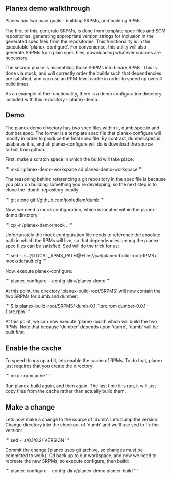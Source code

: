 Planex demo walkthrough
-----------------------

Planex has two main goals - building SRPMs, and building RPMs. 

The first of this, generate SRPMs, is done from template spec
files and SCM repositories, generating appropriate version strings for
inclusion in the generated spec files from the
repositories. This functionality is in the executable 'planex-configure'. For
convenience, this utility will also generate SRPMs from plain spec files,
downloading whatever sources are necessary.

The second phase is assembling those SRPMs into binary RPMs. This is done
via mock, and will correctly order the builds such that dependencies are
satisfied, and can use an RPM-level cache in order to speed up overall build times. 

As an example of the functionality, there is a demo configuration directory
included with this repository - planex-demo.

Demo
----

The planex demo directory has two spec files within it, dumb.spec.in and
dumber.spec. The former is a template spec file that planex-configure will
modify in order to produce the final spec file. By contrast, dumber.spec 
is usable as it is, and all planex-configure will do is download the source
tarball from github.

First, make a scratch space in which the build will take place:

'''
mkdir planex-demo-workspace
cd planex-demo-workspace
'''

The reasoning behind referencing a git repository in the spec file is because
you plan on building something you're developing, so the next step is to 
clone the 'dumb' repository locally:

'''
git clone git://github.com/jonludlam/dumb
'''

Now, we need a mock configuration, which is located within the planex-demo
directory:

'''
cp -r <planex-repository-location>/planex-demo/mock .
'''

Unfortunately the mock configuration file needs to reference the absolute
path in which the RPMs will live, so that dependencies among the planex
spec files can be satisfied. Sed will do the trick for us:

'''
sed -i s+@LOCAL_RPMS_PATH@+file://`pwd`/planex-build-root/RPMS+ mock/default.cfg
'''

Now, execute planex-configure:

'''
planex-configure --config-dir=<planex-repository-location>/planex-demo
'''

At this point, the directory 'planex-build-root/SRPMS' will now contain
the two SRPMs for dumb and dumber:

'''
$ ls planex-build-root/SRPMS/
dumb-0.1-1.src.rpm  dumber-0.0.1-1.src.rpm
'''

At this point, we can now execute 'planex-build' which will build
the two RPMs. Note that because 'dumber' depends upon 'dumb', 'dumb'
will be built first.

Enable the cache
----------------

To speed things up a bit, lets enable the cache of RPMs. To do that,
planex just requires that you create the directory:

'''
mkdir rpmcache
'''

Run planex-build again, and then again. The last time it is run,
it will just copy files from the cache rather than actually build them.

Make a change
-------------

Lets now make a change to the source of 'dumb'. Lets bump the version.
Change directory into the checkout of 'dumb' and we'll use sed to fix
the version:

'''
sed -i s/0.1/0.2/ VERSION
'''

Commit the change (planex uses git archive, so changes must be committed
to work). Cd back up to our workspace, and now we need to recreate the new SRPMs, so execute configure,
then build:

'''
planex-configure --config-dir=<planex-repository-location>/planex-demo
planex-build
'''



